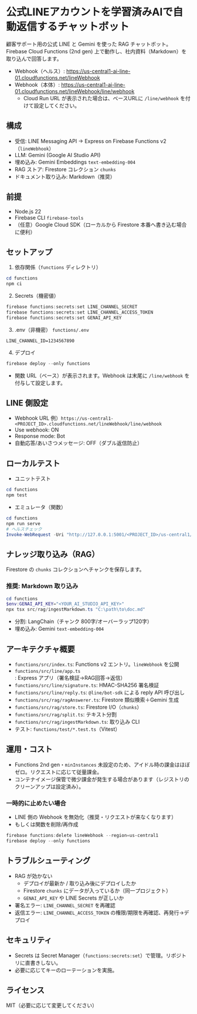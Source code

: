 # 公式LINEアカウントを学習済みAIで自動返信するチャットボット

顧客サポート用の公式 LINE と Gemini を使った RAG チャットボット。Firebase Cloud Functions (2nd gen) 上で動作し、社内資料（Markdown）を取り込んで回答します。

- Webhook（ヘルス）: https://us-central1-ai-line-01.cloudfunctions.net/lineWebhook
- Webhook（本体）: https://us-central1-ai-line-01.cloudfunctions.net/lineWebhook/line/webhook
  - Cloud Run URL が表示された場合は、ベースURLに `/line/webhook` を付けて設定してください。

## 構成
- 受信: LINE Messaging API → Express on Firebase Functions v2（`lineWebhook`）
- LLM: Gemini (Google AI Studio API)
- 埋め込み: Gemini Embeddings `text-embedding-004`
- RAG ストア: Firestore コレクション `chunks`
- ドキュメント取り込み: Markdown（推奨）

## 前提
- Node.js 22
- Firebase CLI `firebase-tools`
- （任意）Google Cloud SDK（ローカルから Firestore 本番へ書き込む場合に便利）

## セットアップ
1) 依存関係（`functions` ディレクトリ）
```powershell
cd functions
npm ci
```

2) Secrets（機密値）
```powershell
firebase functions:secrets:set LINE_CHANNEL_SECRET
firebase functions:secrets:set LINE_CHANNEL_ACCESS_TOKEN
firebase functions:secrets:set GENAI_API_KEY
```

3) .env（非機密）
`functions/.env`
```
LINE_CHANNEL_ID=1234567890
```

4) デプロイ
```powershell
firebase deploy --only functions
```
- 関数 URL（ベース）が表示されます。Webhook は末尾に `/line/webhook` を付与して設定します。

## LINE 側設定
- Webhook URL 例）`https://us-central1-<PROJECT_ID>.cloudfunctions.net/lineWebhook/line/webhook`
- Use webhook: ON
- Response mode: Bot
- 自動応答/あいさつメッセージ: OFF（ダブル返信防止）

## ローカルテスト
- ユニットテスト
```powershell
cd functions
npm test
```
- エミュレータ（関数）
```powershell
cd functions
npm run serve
# ヘルスチェック
Invoke-WebRequest -Uri "http://127.0.0.1:5001/<PROJECT_ID>/us-central1/lineWebhook/line/webhook"
```

## ナレッジ取り込み（RAG）
Firestore の `chunks` コレクションへチャンクを保存します。

### 推奨: Markdown 取り込み
```powershell
cd functions
$env:GENAI_API_KEY="<YOUR_AI_STUDIO_API_KEY>"
npx tsx src/rag/ingestMarkdown.ts "C:\path\to\doc.md"
```
- 分割: LangChain（チャンク 800字/オーバーラップ120字）
- 埋め込み: Gemini `text-embedding-004`

<!-- HTML 前処理は現状サポート外 -->

## アーキテクチャ概要
- `functions/src/index.ts`: Functions v2 エントリ。`lineWebhook` を公開
- `functions/src/line/app.ts`: Express アプリ（署名検証→RAG回答→返信）
- `functions/src/line/signature.ts`: HMAC-SHA256 署名検証
- `functions/src/line/reply.ts`: `@line/bot-sdk` による reply API 呼び出し
- `functions/src/rag/ragAnswerer.ts`: Firestore 類似検索＋Gemini 生成
- `functions/src/rag/store.ts`: Firestore I/O（`chunks`）
- `functions/src/rag/split.ts`: テキスト分割
- `functions/src/rag/ingestMarkdown.ts`: 取り込み CLI
- テスト: `functions/test/*.test.ts`（Vitest）

## 運用・コスト
- Functions 2nd gen・`minInstances` 未設定のため、アイドル時の課金はほぼゼロ。リクエストに応じて従量課金。
- コンテナイメージ保管で微少課金が発生する場合があります（レジストリのクリーンアップは設定済み）。

### 一時的に止めたい場合
- LINE 側の Webhook を無効化（推奨・リクエストが来なくなります）
- もしくは関数を削除/再作成
```powershell
firebase functions:delete lineWebhook --region=us-central1
firebase deploy --only functions
```

## トラブルシューティング
- RAG が効かない
  - デプロイが最新か / 取り込み後にデプロイしたか
  - Firestore `chunks` にデータが入っているか（同一プロジェクト）
  - `GENAI_API_KEY` や LINE Secrets が正しいか
- 署名エラー: `LINE_CHANNEL_SECRET` を再確認
- 返信エラー: `LINE_CHANNEL_ACCESS_TOKEN` の権限/期限を再確認、再発行→デプロイ

## セキュリティ
- Secrets は Secret Manager（`functions:secrets:set`）で管理。リポジトリに直書きしない。
- 必要に応じてキーのローテーションを実施。

## ライセンス
MIT（必要に応じて変更してください）
